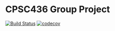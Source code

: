 # CPSC436 Group Project

[![Build Status](https://travis-ci.com/ZijiaZhang/CPSC436_Project.svg?branch=master)](https://travis-ci.com/ZijiaZhang/CPSC436_Project)
[![codecov](https://codecov.io/gh/ZijiaZhang/CPSC436_Project/branch/master/graph/badge.svg)](https://codecov.io/gh/ZijiaZhang/CPSC436_Project)
